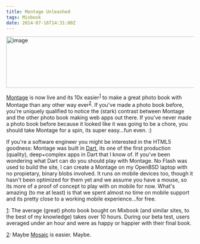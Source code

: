 ```yaml
---
title: Montage Unleashed
tags: Mixbook
date: 2014-07-16T14:31:00Z
---
```

<img alt="image" width="512" height="138" src="https://ggr_com.s3.amazonaws.com/images/montage-cover.png" />
<br/>

[Montage][1] is now live and its 10x easier<sup><a name="10x" href="#ftn.10x">1</a></sup>
 to make a great photo book with Montage than any other way ever<sup><a name="ever" href="#ftn.ever">2</a></sup>. If you've made a photo book before, you're uniquely qualified to notice the (stark) contrast between Montage and the other photo book making web apps out there. If you've never made a photo book before because it looked like it was going to be a chore, you should take Montage for a spin, its super easy...fun even. :)

If you're a software engineer you might be interested in the HTML5 goodness: Montage was built in [Dart][2], its one of the first production (quality), deep+complex apps in Dart that I know of. If you've been wondering what Dart can do you should play with Montage. No Flash was used to build the site, I can create a Montage on my OpenBSD laptop with no propietary, binary blobs involved. It runs on mobile devices too, though it hasn't been optimized for them yet and we assume you have a mouse, so its more of a proof of concept to play with on mobile for now. What's amazing (to me at least) is that we spent almost no time on mobile support and its pretty close to a working mobile experience...for free.

<div class="footnote"><p>
<a name="ftn.10x" href="#10x">1</a>:
The average (great) photo book bought on Mixbook (and similar sites, to the best of my knowledge) takes over 10 hours. During our beta test, users averaged under an hour and were as happy or happier with their final book.
</div>
<div class="footnote"><p>
<a name="ftn.ever" href="#ever">2</a>:
Maybe <a href="http://heymosaic.com/">Mosaic</a> is easier. Maybe.
</div>

  [1]: http://www.montagebook.com/
  [2]: https://en.wikipedia.org/wiki/Dart_%28programming_language%29

